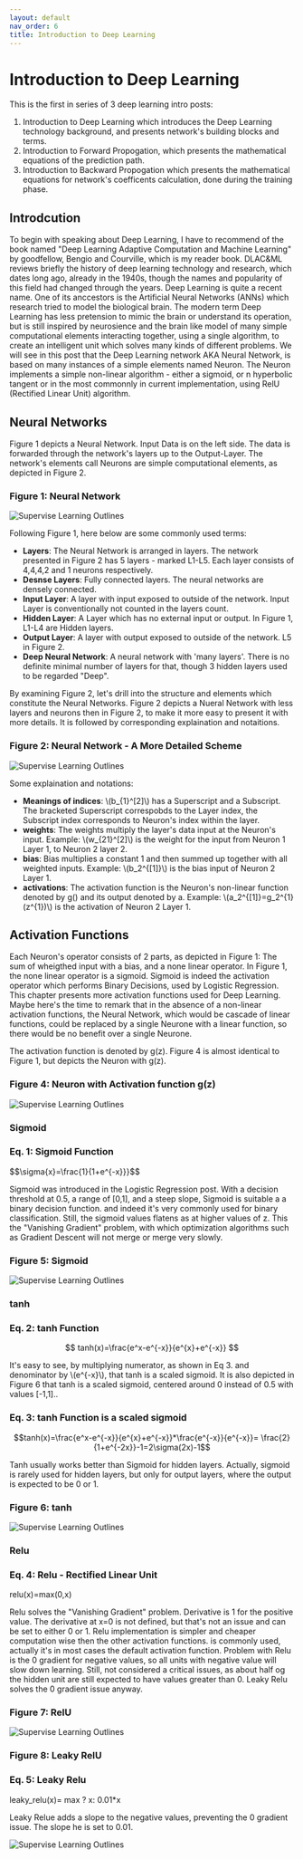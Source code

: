 ```yaml
---
layout: default
nav_order: 6
title: Introduction to Deep Learning
---
```

# Introduction to Deep Learning

This is the first in series of 3 deep learning intro posts:
1. Introduction to Deep Learning which introduces the Deep Learning technology background, and presents network's building blocks and terms.
2. Introduction to Forward Propogation, which presents the mathematical equations of the prediction path.
3. Introduction to Backward Propogation which presents the mathematical equations for network's coefficents calculation, done during the training phase.

## Introdcution

To begin with speaking about Deep Learning, I have to recommend of the book named "Deep Learning Adaptive Computation and Machine Learning" by 
goodfellow, Bengio and Courville, which is my reader book. DLAC&ML reviews briefly the history of deep learning technology and research, which dates long ago, already in the 1940s, though the names and popularity of this field had changed through the years. Deep Learning is quite a recent name. One of its anccestors is the Artificial Neural Networks (ANNs) which research tried to model the biological brain. The modern term Deep Learning has less pretension to mimic the brain or understand its operation, but is still inspired by neurosience and the brain like model of many simple computational elements interacting together, using a single algorithm, to create an intelligent unit which solves many kinds of different problems. We will see in this post that the Deep Learning network AKA Neural Network, is based on many instances of a simple elements named Neuron. The Neuron implements a simple non-linear algorithm - either a sigmoid, or n hyperbolic tangent or in the most commonnly in current implementation, using RelU (Rectified Linear Unit) algorithm.


## Neural Networks


Figure 1 depicts a Neural Network. Input Data is on the left side. The data is forwarded through the network's layers up to the Output-Layer. The network's elements call Neurons are simple computational elements, as depicted in Figure 2.


### Figure 1: Neural Network


![Supervise Learning Outlines](../assets/images/neural-networks/deep-neural-network.svg)

Following Figure 1, here below are some commonly used terms:

- **Layers**: The Neural Network is arranged in layers. The network presented in Figure 2 has 5 layers - marked L1-L5. Each layer consists of 4,4,4,2 and 1 neurons respectively.
- **Desnse Layers**: Fully connected layers. The neural networks are densely connected.
- **Input Layer**: A layer with input exposed to outside of the network. Input Layer is conventionally not counted in the layers count.
- **Hidden Layer**: A Layer which has no external input or output. In Figure 1, L1-L4 are Hidden layers.
- **Output Layer**: A layer with output exposed to outside of the network. L5 in Figure 2.
- **Deep Neural Network**: A neural network with 'many layers'. There is no definite minimal number of layers for that, though 3 hidden layers used to be regarded "Deep".

By examining Figure 2, let's drill into the structure and elements which constitute the Neural Networks.
Figure 2 depicts a Nueral Network with less layers and neurons then in Figure 2, to make it more easy to present it with more details. It is followed by corresponding explaination and notaitions.


### Figure 2: Neural Network - A More Detailed Scheme


![Supervise Learning Outlines](../assets/images/neural-networks/neural-network.svg)


Some explaination and notations:
- **Meanings of indices**: \\(b_{1}^[2]\\) has a Superscript and a Subscript. The bracketed Superscript correspobds to the Layer index, the Subscript index corresponds to Neuron's index within the layer.
- **weights**: The weights multiply the layer's data input at the Neuron's input. Example: \\(w_{21}^[2]\\) is the weight for the input from Neuron 1 Layer 1, to  Neuron 2 layer 2. 
- **bias**: Bias multiplies a constant 1 and then summed up together with all weighted inputs. Example: \\(b_2^{[1]}\\) is the bias input of Neuron 2 Layer 1.
- **activations**: The activation function is the Neuron's non-linear function denoted by g() and its output denoted by a. Example:  \\(a_2^{[1]}=g_2^{1}(z^{1})\\) is the activation of Neuron 2 Layer 1. 




## Activation Functions

Each Neuron's operator consists of 2 parts, as depicted in Figure 1: The sum of wheigthed input with a bias, and a none linear operator. In Figure 1, the none linear operator is a sigmoid. Sigmoid is indeed the activation operator which performs Binary Decisions, used by Logistic Regression. This chapter presents more activation functions used for Deep Learning. 
Maybe here's the time to remark that in the absence of a non-linear activation functions, the Neural Network, which would be cascade of linear functions, could be replaced by a single Neurone with a linear function, so there would be no benefit over a single Neurone. 


The activation function is denoted by g(z). Figure 4 is almost identical to Figure 1, but depicts the Neuron with g(z).

### Figure 4: Neuron with Activation function g(z)
![Supervise Learning Outlines](../assets/images/neural-networks/general_neuron.svg)




### Sigmoid

### Eq. 1: Sigmoid Function 

$$\sigma{x}=\frac{1}{1+e^{-x}}}$$

Sigmoid was introduced in the Logistic Regression post. With a decision threshold at 0.5, a range of [0,1], and a steep slope, Sigmoid is suitable a a binary decision function. and indeed it's very commonly used for binary classification.
Still, the sigmoid values flatens as at higher values of z. This the "Vanishing Gradient" problem, with which optimization algorithms such as Gradient Descent will not merge or merge very slowly. 

### Figure 5: Sigmoid



![Supervise Learning Outlines](../assets/images/neural-networks/sigmoid.png)

### tanh


### Eq. 2: tanh Function

$$
tanh(x)=\frac{e^x-e^{-x}}{e^{x}+e^{-x}}
$$

It's easy to see, by multiplying numerator, as shown in Eq 3. and denominator by \\(e^{-x}\\), that tanh is a scaled sigmoid. It is also depicted in Figure 6 that  tanh is a scaled sigmoid, centered around 0 instead of 0.5 with values [-1,1]..


### Eq. 3: tanh Function is a scaled sigmoid

$$tanh(x)=\frac{e^x-e^{-x}}{e^{x}+e^{-x}}*\frac{e^{-x}}{e^{-x}}= \frac{2}{1+e^{-2x}}-1=2\sigma(2x)-1$$

Tanh usually works better than Sigmoid for hidden layers. Actually, sigmoid is rarely used for hidden layers, but only for output layers, where the output is expected to be 0 or 1.

### Figure 6: tanh

![Supervise Learning Outlines](../assets/images/neural-networks/tanh.png)

### Relu


### Eq. 4: Relu - Rectified Linear Unit



relu(x)=max(0,x)


Relu solves the "Vanishing Gradient" problem. Derivative is 1 for the positive value. The derivative at x=0 is not defined, but that's not an issue and can be set to either 0 or 1. Relu implementation is simpler and cheaper computation wise then the other activation functions. is commonly used, actually it's in most cases the default activation function. 
Problem with Relu is the 0 gradient for negative values, so all units with negative value will slow down learning. Still, not considered a critical issues, as about half og the hidden unit are still expected to have values greater than 0.
Leaky Relu solves the 0 gradient issue anyway.

### Figure 7: RelU

![Supervise Learning Outlines](../assets/images/neural-networks/relu.png)


### 

### Figure 8: Leaky RelU

### Eq. 5: Leaky Relu


leaky_relu(x)= max ? x: 0.01*x


Leaky Relue adds a slope to the negative values, preventing the 0 gradient issue. The slope he is set to 0.01.

![Supervise Learning Outlines](../assets/images/neural-networks/leaky_relu.png)



















































